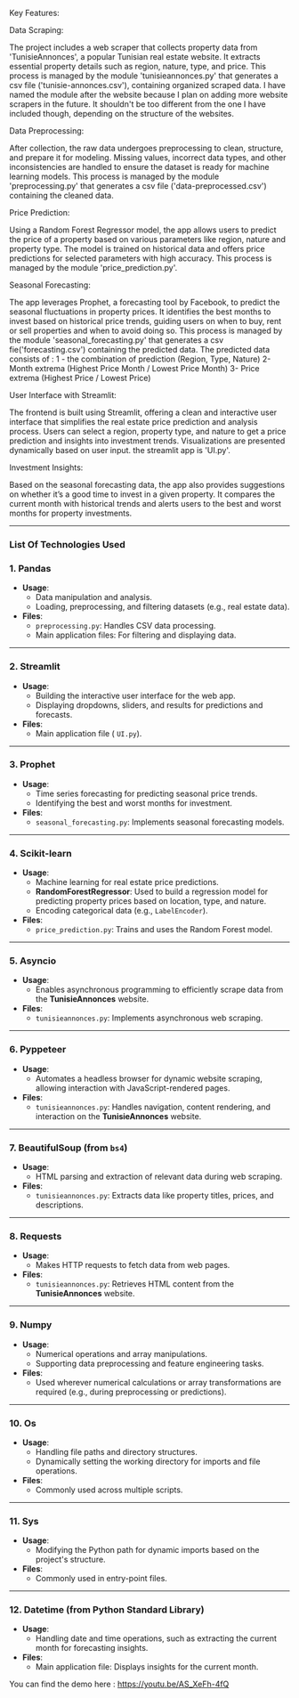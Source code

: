 Key Features:

Data Scraping:

The project includes a web scraper that collects property data from 'TunisieAnnonces', a popular Tunisian real estate website.
It extracts essential property details such as region, nature, type, and price.
This process is managed by the module 'tunisieannonces.py' that generates a csv file ('tunisie-annonces.csv'), containing organized scraped data.
I have named the module after the website because I plan on adding more website scrapers in the future.
It shouldn't be too different from the one I have included though, depending on the structure of the websites.


Data Preprocessing:

After collection, the raw data undergoes preprocessing to clean, structure, and prepare it for modeling.
Missing values, incorrect data types, and other inconsistencies are handled to ensure the dataset is ready for machine learning models.
This process is managed by the module 'preprocessing.py' that generates a csv file ('data-preprocessed.csv') containing the cleaned data.


Price Prediction:

Using a Random Forest Regressor model, the app allows users to predict the price of a property based on various parameters like region, nature and property type.
The model is trained on historical data and offers price predictions for selected parameters with high accuracy.
This process is managed by the module 'price_prediction.py'.


Seasonal Forecasting:

The app leverages Prophet, a forecasting tool by Facebook, to predict the seasonal fluctuations in property prices.
It identifies the best months to invest based on historical price trends, guiding users on when to buy, rent or sell properties and when to avoid doing so.
This process is managed by the module 'seasonal_forecasting.py' that generates a csv fie('forecasting.csv') containing the predicted data.
The predicted data consists of : 
1 - the combination of prediction (Region, Type, Nature)
2- Month extrema (Highest Price Month / Lowest Price Month)
3- Price extrema (Highest Price / Lowest Price)


User Interface with Streamlit:

The frontend is built using Streamlit, offering a clean and interactive user interface that simplifies the real estate price prediction and analysis process.
Users can select a region, property type, and nature to get a price prediction and insights into investment trends.
Visualizations are presented dynamically based on user input.
the streamlit app is 'UI.py'.


Investment Insights:

Based on the seasonal forecasting data, the app also provides suggestions on whether it’s a good time to invest in a given property.
It compares the current month with historical trends and alerts users to the best and worst months for property investments.

---

### **List Of Technologies Used**

### 1. **Pandas**
   - **Usage**: 
     - Data manipulation and analysis.
     - Loading, preprocessing, and filtering datasets (e.g., real estate data).
   - **Files**: 
     - `preprocessing.py`: Handles CSV data processing.
     - Main application files: For filtering and displaying data.

---

### 2. **Streamlit**
   - **Usage**: 
     - Building the interactive user interface for the web app.
     - Displaying dropdowns, sliders, and results for predictions and forecasts.
   - **Files**: 
     - Main application file ( `UI.py`).

---

### 3. **Prophet**
   - **Usage**: 
     - Time series forecasting for predicting seasonal price trends.
     - Identifying the best and worst months for investment.
   - **Files**: 
     - `seasonal_forecasting.py`: Implements seasonal forecasting models.

---

### 4. **Scikit-learn**
   - **Usage**: 
     - Machine learning for real estate price predictions.
     - **RandomForestRegressor**: Used to build a regression model for predicting property prices based on location, type, and nature.
     - Encoding categorical data (e.g., `LabelEncoder`).
   - **Files**: 
     - `price_prediction.py`: Trains and uses the Random Forest model.

---

### 5. **Asyncio**
   - **Usage**: 
     - Enables asynchronous programming to efficiently scrape data from the **TunisieAnnonces** website.
   - **Files**: 
     - `tunisieannonces.py`: Implements asynchronous web scraping.

---

### 6. **Pyppeteer**
   - **Usage**: 
     - Automates a headless browser for dynamic website scraping, allowing interaction with JavaScript-rendered pages.
   - **Files**: 
     - `tunisieannonces.py`: Handles navigation, content rendering, and interaction on the **TunisieAnnonces** website.

---

### 7. **BeautifulSoup** (from `bs4`)
   - **Usage**: 
     - HTML parsing and extraction of relevant data during web scraping.
   - **Files**: 
     - `tunisieannonces.py`: Extracts data like property titles, prices, and descriptions.

---

### 8. **Requests**
   - **Usage**: 
     - Makes HTTP requests to fetch data from web pages.
   - **Files**: 
     - `tunisieannonces.py`: Retrieves HTML content from the **TunisieAnnonces** website.

---

### 9. **Numpy**
   - **Usage**: 
     - Numerical operations and array manipulations.
     - Supporting data preprocessing and feature engineering tasks.
   - **Files**: 
     - Used wherever numerical calculations or array transformations are required (e.g., during preprocessing or predictions).

---

### 10. **Os**
   - **Usage**: 
     - Handling file paths and directory structures.
     - Dynamically setting the working directory for imports and file operations.
   - **Files**: 
     - Commonly used across multiple scripts.

---

### 11. **Sys**
   - **Usage**: 
     - Modifying the Python path for dynamic imports based on the project's structure.
   - **Files**: 
     - Commonly used in entry-point files.

---

### 12. **Datetime** (from Python Standard Library)
   - **Usage**: 
     - Handling date and time operations, such as extracting the current month for forecasting insights.
   - **Files**: 
     - Main application file: Displays insights for the current month.


You can find the demo here : https://youtu.be/AS_XeFh-4fQ
